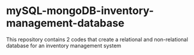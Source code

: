 # mySQL-mongoDB-inventory-management-database
This repository contains 2 codes that create a relational and non-relational database for an inventory management system
